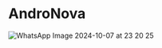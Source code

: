 # AndroNova
![WhatsApp Image 2024-10-07 at 23 20 25](https://github.com/user-attachments/assets/128b3c42-c845-406d-8110-4d3e5eff0e10)


